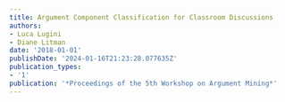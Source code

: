 ```yaml
---
title: Argument Component Classification for Classroom Discussions
authors:
- Luca Lugini
- Diane Litman
date: '2018-01-01'
publishDate: '2024-01-16T21:23:28.077635Z'
publication_types:
- '1'
publication: '*Proceedings of the 5th Workshop on Argument Mining*'
---
```

